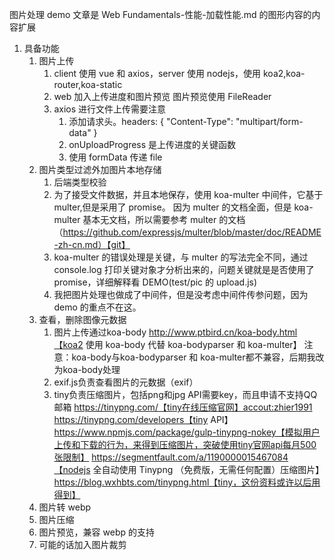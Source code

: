 图片处理 demo
文章是 Web Fundamentals-性能-加载性能.md 的图形内容的内容扩展

1. 具备功能
   1. 图片上传
      1. client 使用 vue 和 axios，server 使用 nodejs，使用 koa2,koa-router,koa-static
      2. web 加入上传进度和图片预览
         图片预览使用 FileReader
      3. axios 进行文件上传需要注意
         1. 添加请求头。headers: { "Content-Type": "multipart/form-data" }
         2. onUploadProgress 是上传进度的关键函数
         3. 使用 formData 传递 file
   2. 图片类型过滤外加图片本地存储
      1. 后端类型校验
      2. 为了接受文件数据，并且本地保存，使用 koa-multer 中间件，它基于 multer,但是采用了 promise。
         因为 multer 的文档全面，但是 koa-multer 基本无文档，所以需要参考 multer 的文档（https://github.com/expressjs/multer/blob/master/doc/README-zh-cn.md）【git】
      3. koa-multer 的错误处理是关键，与 multer 的写法完全不同，通过 console.log 打印关键对象才分析出来的，问题关键就是是否使用了 promise，详细解释看 DEMO(test/pic 的 upload.js)
      4. 我把图片处理也做成了中间件，但是没考虑中间件传参问题，因为 demo 的重点不在这。
   3. 查看，删除图像元数据
      1. 图片上传通过koa-body
         http://www.ptbird.cn/koa-body.html【koa2 使用 koa-body 代替 koa-bodyparser 和 koa-multer】
         注意：koa-body与koa-bodyparser 和 koa-multer都不兼容，后期我改为koa-body处理
      2. exif.js负责查看图片的元数据（exif）
      3. tiny负责压缩图片，包括png和jpg
         API需要key，而且申请不支持QQ邮箱
         https://tinypng.com/【tiny在线压缩官网】accout:zhier1991
         https://tinypng.com/developers【tiny API】
         https://www.npmjs.com/package/gulp-tinypng-nokey【模拟用户上传和下载的行为，来得到压缩图片，突破使用tiny官网api每月500张限制】
         https://segmentfault.com/a/1190000015467084【nodejs 全自动使用 Tinypng （免费版，无需任何配置）压缩图片】
         https://blog.wxhbts.com/tinypng.html【tiny，这份资料或许以后用得到】
   4. 图片转 webp
   5. 图片压缩
   6. 图片预览，兼容 webp 的支持
   7. 可能的话加入图片裁剪
